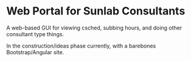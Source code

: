 # Web Portal for Sunlab Consultants
A web-based GUI for viewing csched, subbing hours, and doing other consultant type things.

In the construction/ideas phase currently, with a barebones Bootstrap/Angular site.
